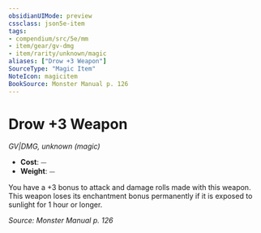 ```yaml
---
obsidianUIMode: preview
cssclass: json5e-item
tags:
- compendium/src/5e/mm
- item/gear/gv-dmg
- item/rarity/unknown/magic
aliases: ["Drow +3 Weapon"]
SourceType: "Magic Item"
NoteIcon: magicitem
BookSource: Monster Manual p. 126
---
```

# Drow +3 Weapon
*GV|DMG, unknown (magic)*  

- **Cost**: ⏤
- **Weight**: ⏤

You have a +3 bonus to attack and damage rolls made with this weapon. This weapon loses its enchantment bonus permanently if it is exposed to sunlight for 1 hour or longer.

*Source: Monster Manual p. 126*